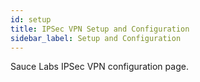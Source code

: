```yaml
---
id: setup
title: IPSec VPN Setup and Configuration
sidebar_label: Setup and Configuration
---
```


Sauce Labs IPSec VPN configuration page.